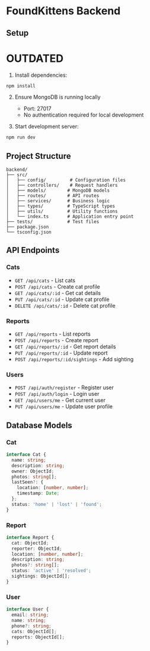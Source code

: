 # FoundKittens Backend

## Setup

# OUTDATED

1. Install dependencies:
```bash
npm install
```

2. Ensure MongoDB is running locally
   - Port: 27017
   - No authentication required for local development

3. Start development server:
```bash
npm run dev
```

## Project Structure

```
backend/
├── src/
│   ├── config/         # Configuration files
│   ├── controllers/    # Request handlers
│   ├── models/        # MongoDB models
│   ├── routes/        # API routes
│   ├── services/      # Business logic
│   ├── types/         # TypeScript types
│   ├── utils/         # Utility functions
│   └── index.ts       # Application entry point
├── tests/             # Test files
├── package.json
└── tsconfig.json
```

## API Endpoints

### Cats
- `GET /api/cats` - List cats
- `POST /api/cats` - Create cat profile
- `GET /api/cats/:id` - Get cat details
- `PUT /api/cats/:id` - Update cat profile
- `DELETE /api/cats/:id` - Delete cat profile

### Reports
- `GET /api/reports` - List reports
- `POST /api/reports` - Create report
- `GET /api/reports/:id` - Get report details
- `PUT /api/reports/:id` - Update report
- `POST /api/reports/:id/sightings` - Add sighting

### Users
- `POST /api/auth/register` - Register user
- `POST /api/auth/login` - Login user
- `GET /api/users/me` - Get current user
- `PUT /api/users/me` - Update user profile

## Database Models

### Cat
```typescript
interface Cat {
  name: string;
  description: string;
  owner: ObjectId;
  photos: string[];
  lastSeen?: {
    location: [number, number];
    timestamp: Date;
  };
  status: 'home' | 'lost' | 'found';
}
```

### Report
```typescript
interface Report {
  cat: ObjectId;
  reporter: ObjectId;
  location: [number, number];
  description: string;
  photos?: string[];
  status: 'active' | 'resolved';
  sightings: ObjectId[];
}
```

### User
```typescript
interface User {
  email: string;
  name: string;
  phone?: string;
  cats: ObjectId[];
  reports: ObjectId[];
}
```